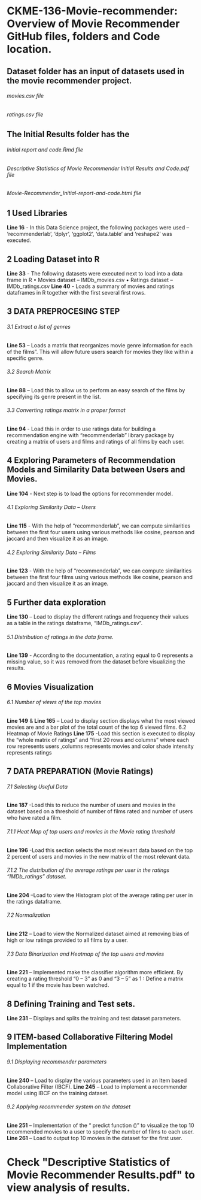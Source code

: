 # CKME-136-Movie-recommender: Overview of Movie Recommender GitHub files, folders and Code location.

## Dataset folder has an input of datasets used in the movie recommender project.
###### movies.csv file
###### ratings.csv file


## The Initial Results folder has the 
###### Initial report and code.Rmd file
###### Descriptive Statistics of Movie Recommender Initial Results and Code.pdf file
###### Movie-Recommender_Initial-report-and-code.html file


## 1 Used Libraries
**Line 16** - In this Data Science project, the following packages were  used – ‘recommenderlab’, ‘dplyr’,  ‘ggplot2’, ‘data.table’ and ‘reshape2’ was executed.

## 2 Loading Dataset into R
**Line  33** - The following datasets were executed next to load into a data frame in R
•	Movies dataset – IMDb_movies.csv
•	Ratings dataset – IMDb_ratings.csv
**Line  40** - Loads a summary of movies and ratings dataframes in R together with the first several first rows.

## 3 DATA PREPROCESING STEP
###### 3.1 Extract a list of genres 
**Line  53** – Loads a matrix that reorganizes movie genre information for each of the films”. This will allow future users search for movies they like within a specific genre.
###### 3.2	Search Matrix
**Line  88** – Load this to allow us to perform an easy search of the films by specifying its genre present in the list.
###### 3.3	Converting ratings matrix in a proper format
**Line  94** - Load this in order to use ratings data for building a recommendation engine with “recommenderlab” library package by creating a matrix of users and films and ratings of all films by each user.

## 4	Exploring Parameters of Recommendation Models and Similarity Data between Users and Movies.
**Line  104** - Next step is to load the options for recommender model.
###### 4.1	Exploring Similarity Data – Users
**Line  115** - With the help of “recommenderlab”, we can compute similarities between the first four users using various methods like cosine, pearson and jaccard and then visualize it as an image.
###### 4.2	Exploring Similarity Data – Films
**Line  123** - With the help of “recommenderlab”, we can compute similarities between the first four films using various methods like cosine, pearson and jaccard and then visualize it as an image.

## 5	Further data exploration
**Line  130** – Load to display the different ratings and frequency their values as a table in the ratings dataframe, “IMDb_ratings.csv”.
###### 5.1	Distribution of ratings in the data frame.
**Line  139** - According to the documentation, a rating equal to 0 represents a missing value, so it was removed from the dataset before visualizing the results.

## 6	Movies Visualization
###### 6.1	Number of views of the top movies
**Line  149** & **Line  165** – Load to display section displays what the most viewed movies are and a bar plot of the total count of the top 6 viewed films.
6.2	Heatmap of Movie Ratings
**Line  175** -Load this section is executed to display the “whole matrix of ratings” and “first 20 rows and columns” where each row represents users ,columns represents movies and color shade intensity represents ratings

## 7	DATA PREPARATION (Movie Ratings)
###### 7.1	Selecting Useful Data
**Line  187** -Load this to reduce the number of users and movies in the dataset based on a threshold of number of films rated and number of users who have rated a film.
###### 7.1.1	Heat Map of top users and movies in the Movie rating threshold 
**Line  196** -Load this section selects the most relevant data based on the top 2 percent of users and movies in the new matrix of the most relevant data.
###### 7.1.2	The distribution of the average ratings per user in the ratings “IMDb_ratings” dataset.
**Line  204** –Load to view the Histogram plot of the average rating per user in the ratings dataframe.
###### 7.2	Normalization
**Line  212** – Load to view the Normalized dataset aimed at removing bias of high or low ratings provided to all films by a user.
###### 7.3	Data Binarization and Heatmap of the top users and movies
**Line  221** – Implemented make the classifier algorithm more efficient. By creating a rating threshold “0 – 3” as 0 and “3 – 5” as 1 : Define a matrix equal to 1 if the movie has been watched.

## 8	Defining Training and Test sets.
**Line  231** – Displays and splits the training and test dataset parameters. 

## 9	ITEM-based Collaborative Filtering Model Implementation
###### 9.1	Displaying recommender parameters
**Line  240** – Load  to display the various parameters used in an Item based Collaborative Filter (IBCF). 
**Line  245** – Load  to implement a recommender model using IBCF on the training dataset.
###### 9.2	Applying recommender system on the dataset
**Line  251** – Implementation of the “ predict function ()” to visualize the top 10 recommended movies to a user to specify the number of films to each user.
**Line  261** – Load  to output top 10 movies in the dataset for the first user.

# Check "Descriptive Statistics of Movie Recommender Results.pdf" to view analysis of results.
